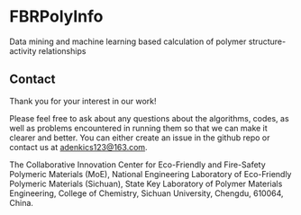 # FBRPolyInfo
Data mining and machine learning based calculation of polymer structure-activity relationships


## Contact
Thank you for your interest in our work!

Please feel free to ask about any questions about the algorithms, codes, as well as problems encountered in running them so that we can make it clearer and better. You can either create an issue in the github repo or contact us at adenkics123@163.com.

The Collaborative Innovation Center for Eco-Friendly and Fire-Safety Polymeric Materials (MoE), National Engineering Laboratory of Eco-Friendly Polymeric Materials (Sichuan), State Key Laboratory of Polymer Materials Engineering, College of Chemistry, Sichuan University, Chengdu, 610064, China.
